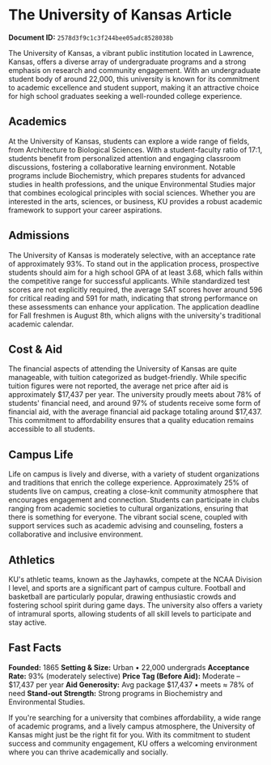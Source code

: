 # The University of Kansas Article

**Document ID:** `2578d3f9c1c3f244bee05adc8528038b`

The University of Kansas, a vibrant public institution located in Lawrence, Kansas, offers a diverse array of undergraduate programs and a strong emphasis on research and community engagement. With an undergraduate student body of around 22,000, this university is known for its commitment to academic excellence and student support, making it an attractive choice for high school graduates seeking a well-rounded college experience.

## Academics
At the University of Kansas, students can explore a wide range of fields, from Architecture to Biological Sciences. With a student-faculty ratio of 17:1, students benefit from personalized attention and engaging classroom discussions, fostering a collaborative learning environment. Notable programs include Biochemistry, which prepares students for advanced studies in health professions, and the unique Environmental Studies major that combines ecological principles with social sciences. Whether you are interested in the arts, sciences, or business, KU provides a robust academic framework to support your career aspirations.

## Admissions
The University of Kansas is moderately selective, with an acceptance rate of approximately 93%. To stand out in the application process, prospective students should aim for a high school GPA of at least 3.68, which falls within the competitive range for successful applicants. While standardized test scores are not explicitly required, the average SAT scores hover around 596 for critical reading and 591 for math, indicating that strong performance on these assessments can enhance your application. The application deadline for Fall freshmen is August 8th, which aligns with the university's traditional academic calendar.

## Cost & Aid
The financial aspects of attending the University of Kansas are quite manageable, with tuition categorized as budget-friendly. While specific tuition figures were not reported, the average net price after aid is approximately $17,437 per year. The university proudly meets about 78% of students' financial need, and around 97% of students receive some form of financial aid, with the average financial aid package totaling around $17,437. This commitment to affordability ensures that a quality education remains accessible to all students.

## Campus Life
Life on campus is lively and diverse, with a variety of student organizations and traditions that enrich the college experience. Approximately 25% of students live on campus, creating a close-knit community atmosphere that encourages engagement and connection. Students can participate in clubs ranging from academic societies to cultural organizations, ensuring that there is something for everyone. The vibrant social scene, coupled with support services such as academic advising and counseling, fosters a collaborative and inclusive environment.

## Athletics
KU's athletic teams, known as the Jayhawks, compete at the NCAA Division I level, and sports are a significant part of campus culture. Football and basketball are particularly popular, drawing enthusiastic crowds and fostering school spirit during game days. The university also offers a variety of intramural sports, allowing students of all skill levels to participate and stay active.

## Fast Facts
**Founded:** 1865
**Setting & Size:** Urban • 22,000 undergrads
**Acceptance Rate:** 93% (moderately selective)
**Price Tag (Before Aid):** Moderate – $17,437 per year
**Aid Generosity:** Avg package $17,437 • meets ≈ 78% of need
**Stand-out Strength:** Strong programs in Biochemistry and Environmental Studies.

If you're searching for a university that combines affordability, a wide range of academic programs, and a lively campus atmosphere, the University of Kansas might just be the right fit for you. With its commitment to student success and community engagement, KU offers a welcoming environment where you can thrive academically and socially.
